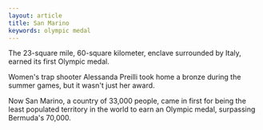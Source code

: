 ```yaml
---
layout: article
title: San Marino
keywords: olympic medal
---
```


The 23-square mile, 60-square kilometer, enclave surrounded by Italy, earned its first Olympic medal.

Women's trap shooter Alessanda Preilli took home a bronze during the summer games, but it wasn't just her award.

Now San Marino, a country of 33,000 people, came in first for being the least populated territory in the world to earn an Olympic medal, surpassing Bermuda's 70,000.

